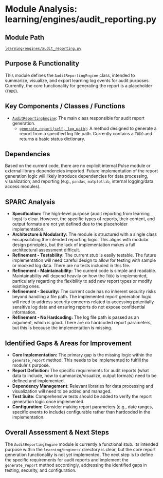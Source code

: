 # Module Analysis: learning/engines/audit_reporting.py

## Module Path

[`learning/engines/audit_reporting.py`](learning/engines/audit_reporting.py:1)

## Purpose & Functionality

This module defines the `AuditReportingEngine` class, intended to summarize, visualize, and export learning log events for audit purposes. Currently, the core functionality for generating the report is a placeholder (`TODO`).

## Key Components / Classes / Functions

*   [`AuditReportingEngine`](learning/engines/audit_reporting.py:7): The main class responsible for audit report generation.
    *   [`generate_report(self, log_path)`](learning/engines/audit_reporting.py:11): A method designed to generate a report from a specified log file path. Currently contains a `TODO` and returns a basic status dictionary.

## Dependencies

Based on the current code, there are no explicit internal Pulse module or external library dependencies imported. Future implementation of the report generation logic will likely introduce dependencies for data processing, visualization, and reporting (e.g., `pandas`, `matplotlib`, internal logging/data access modules).

## SPARC Analysis

*   **Specification:** The high-level purpose (audit reporting from learning logs) is clear. However, the specific types of reports, their content, and output formats are not yet defined due to the placeholder implementation.
*   **Architecture & Modularity:** The module is structured with a single class encapsulating the intended reporting logic. This aligns with modular design principles, but the lack of implementation makes a full architectural assessment difficult.
*   **Refinement - Testability:** The current stub is easily testable. The future implementation will need careful design to allow for testing with sample or mocked log data. There are no tests included in this file.
*   **Refinement - Maintainability:** The current code is simple and readable. Maintainability will depend heavily on how the `TODO` is implemented, particularly regarding the flexibility to add new report types or modify existing ones.
*   **Refinement - Security:** The current code has no inherent security risks beyond handling a file path. The implemented report generation logic will need to address security concerns related to accessing potentially sensitive log data and ensuring reports do not expose confidential information.
*   **Refinement - No Hardcoding:** The log file path is passed as an argument, which is good. There are no hardcoded report parameters, but this is because the implementation is missing.

## Identified Gaps & Areas for Improvement

*   **Core Implementation:** The primary gap is the missing logic within the `generate_report` method. This needs to be implemented to fulfill the module's purpose.
*   **Report Definition:** The specific requirements for audit reports (what data to include, how to summarize/visualize, output formats) need to be defined and implemented.
*   **Dependency Management:** Relevant libraries for data processing and visualization will need to be added and managed.
*   **Test Suite:** Comprehensive tests should be added to verify the report generation logic once implemented.
*   **Configuration:** Consider making report parameters (e.g., date ranges, specific events to include) configurable rather than hardcoded in the implementation.

## Overall Assessment & Next Steps

The `AuditReportingEngine` module is currently a functional stub. Its intended purpose within the `learning/engines/` directory is clear, but the core report generation functionality is not yet implemented. The next step is to define the specific requirements for audit reports and implement the `generate_report` method accordingly, addressing the identified gaps in testing, security, and configuration.